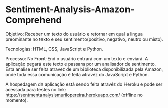 # Sentiment-Analysis-Amazon-Comprehend

Objetivo: Receber um texto do usuário e retornar em qual a lingua preominante no texto e seu sentimento(positivo, negativo, neutro ou misto).

Tecnologias: HTML, CSS, JavaScript e Python.

Processo: No Front-End o usuário entrará com um texto e enviará. A aplicação pegará este texto e passara por um analisador de sentimento. Esta analise ser feita atravez de um biblioteca disponibilizada pela Amazon, onde toda essa comunicação é feita atravéz do JavaScript e Python.

A hospedagem da aplicação está sendo feita atravéz do Heroku e pode ser acessada para testes no link: https://sentmentanalysismurilopereira.herokuapp.com/ (offline no momento).
